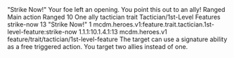 <ability>
  <name>&quot;Strike Now!&quot;</name>
  <flavor>Your foe left an opening. You point this out to an ally!</flavor>
  <keywords>
    <keyword>Ranged</keyword>
  </keywords>
  <type>Main action</type>
  <distance>Ranged 10</distance>
  <target>One ally</target>
  <metadata>
    <class>tactician</class>
    <feature_type>trait</feature_type>
    <file_dpath>Tactician/1st-Level Features</file_dpath>
    <item_id>strike-now</item_id>
    <item_index>13</item_index>
    <item_name>&quot;Strike Now!&quot;</item_name>
    <level>1</level>
    <scc>mcdm.heroes.v1:feature.trait.tactician.1st-level-feature:strike-now</scc>
    <scdc>1.1.1:10.1.4.1:13</scdc>
    <source>mcdm.heroes.v1</source>
    <type>feature/trait/tactician/1st-level-feature</type>
  </metadata>
  <effects>
    <effect type="mundane">The target can use a signature ability as a free triggered action.</effect>
    <effect type="mundane" cost="Spend 5 Focus">You target two allies instead of one.</effect>
  </effects>
</ability>
